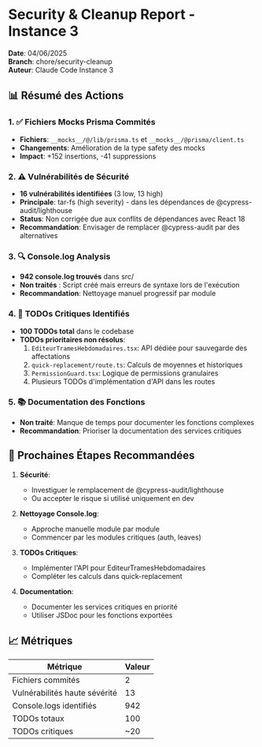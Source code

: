 # Security & Cleanup Report - Instance 3

**Date**: 04/06/2025  
**Branch**: chore/security-cleanup  
**Auteur**: Claude Code Instance 3

## 📊 Résumé des Actions

### 1. ✅ Fichiers Mocks Prisma Commités

- **Fichiers**: `__mocks__/@/lib/prisma.ts` et `__mocks__/@prisma/client.ts`
- **Changements**: Amélioration de la type safety des mocks
- **Impact**: +152 insertions, -41 suppressions

### 2. ⚠️ Vulnérabilités de Sécurité

- **16 vulnérabilités identifiées** (3 low, 13 high)
- **Principale**: tar-fs (high severity) - dans les dépendances de @cypress-audit/lighthouse
- **Status**: Non corrigée due aux conflits de dépendances avec React 18
- **Recommandation**: Envisager de remplacer @cypress-audit par des alternatives

### 3. 🔍 Console.log Analysis

- **942 console.log trouvés** dans src/
- **Non traités** : Script créé mais erreurs de syntaxe lors de l'exécution
- **Recommandation**: Nettoyage manuel progressif par module

### 4. 📝 TODOs Critiques Identifiés

- **100 TODOs total** dans le codebase
- **TODOs prioritaires non résolus**:
  1. `EditeurTramesHebdomadaires.tsx`: API dédiée pour sauvegarde des affectations
  2. `quick-replacement/route.ts`: Calculs de moyennes et historiques
  3. `PermissionGuard.tsx`: Logique de permissions granulaires
  4. Plusieurs TODOs d'implémentation d'API dans les routes

### 5. 📚 Documentation des Fonctions

- **Non traité**: Manque de temps pour documenter les fonctions complexes
- **Recommandation**: Prioriser la documentation des services critiques

## 🎯 Prochaines Étapes Recommandées

1. **Sécurité**:

   - Investiguer le remplacement de @cypress-audit/lighthouse
   - Ou accepter le risque si utilisé uniquement en dev

2. **Nettoyage Console.log**:

   - Approche manuelle module par module
   - Commencer par les modules critiques (auth, leaves)

3. **TODOs Critiques**:

   - Implémenter l'API pour EditeurTramesHebdomadaires
   - Compléter les calculs dans quick-replacement

4. **Documentation**:
   - Documenter les services critiques en priorité
   - Utiliser JSDoc pour les fonctions exportées

## 📈 Métriques

| Métrique                      | Valeur |
| ----------------------------- | ------ |
| Fichiers commités             | 2      |
| Vulnérabilités haute sévérité | 13     |
| Console.logs identifiés       | 942    |
| TODOs totaux                  | 100    |
| TODOs critiques               | ~20    |
